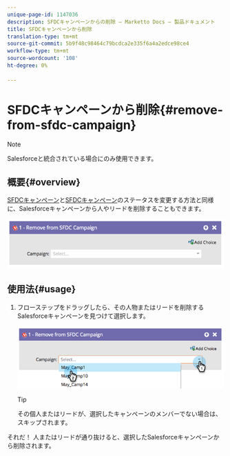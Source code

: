 ```yaml
---
unique-page-id: 1147036
description: SFDCキャンペーンからの削除 — Marketto Docs — 製品ドキュメント
title: SFDCキャンペーンから削除
translation-type: tm+mt
source-git-commit: 5b9f48c98464c79bcdca2e335f6a4a2edce98ce4
workflow-type: tm+mt
source-wordcount: '108'
ht-degree: 0%

---
```



# SFDCキャンペーンから削除{#remove-from-sfdc-campaign}

>[!NOTE]
>
>Salesforceと統合されている場合にのみ使用できます。

## 概要{#overview}

[SFDCキャンペーン](/help/marketo/product-docs/core-marketo-concepts/smart-campaigns/salesforce-flow-actions/add-to-sfdc-campaign.md)と[SFDCキャンペーン](/help/marketo/product-docs/core-marketo-concepts/smart-campaigns/salesforce-flow-actions/change-status-in-sfdc-campaign.md)のステータスを変更する方法と同様に、Salesforceキャンペーンから人やリードを削除することもできます。

![](assets/image2014-9-22-15-3a54-3a34.png)

## 使用法{#usage}

1. フローステップをドラッグしたら、その人物またはリードを削除するSalesforceキャンペーンを見つけて選択します。

   ![](assets/image2014-9-22-15-3a54-3a39.png)

   >[!TIP]
   >
   >その個人またはリードが、選択したキャンペーンのメンバーでない場合は、スキップされます。

それだ！ 人またはリードが通り抜けると、選択したSalesforceキャンペーンから削除されます。

